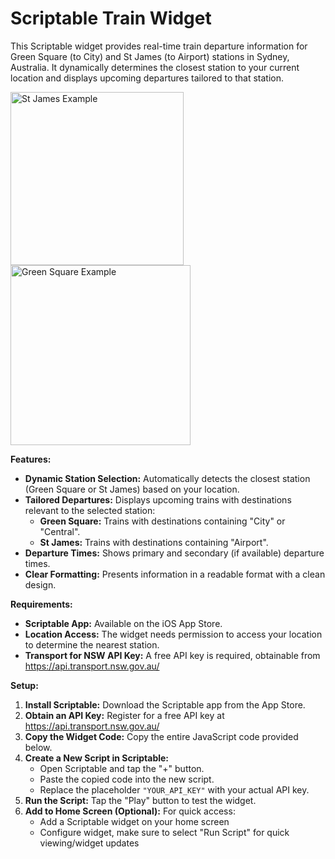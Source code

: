 # Scriptable Train Widget

This Scriptable widget provides real-time train departure information for Green Square (to City) and St James (to Airport) stations in Sydney, Australia. It dynamically determines the closest station to your current location and displays upcoming departures tailored to that station.

<img width="277" alt="St James Example" src="https://github.com/brad-tan/Sydney-Trains-Scriptable-Widgets/assets/105221827/5a1b4d09-2ca1-477f-8c36-1539b27ee5d3">
<img width="288" alt="Green Square Example" src="https://github.com/brad-tan/Sydney-Trains-Scriptable-Widgets/assets/105221827/e2c2aa53-0ed7-4fc3-99d6-7fd95bf5e0ab">



**Features:**

* **Dynamic Station Selection:** Automatically detects the closest station (Green Square or St James) based on your location.
* **Tailored Departures:** Displays upcoming trains with destinations relevant to the selected station:
    * **Green Square:** Trains with destinations containing "City" or  "Central".
    * **St James:** Trains with destinations containing "Airport".
* **Departure Times:**  Shows primary and secondary (if available) departure times.
* **Clear Formatting:**  Presents information in a readable format with a clean design. 

**Requirements:**

* **Scriptable App:**  Available on the iOS App Store.
* **Location Access:**  The widget needs permission to access your location to determine the nearest station.
* **Transport for NSW API Key:**  A free API key is required, obtainable from https://api.transport.nsw.gov.au/ 

**Setup:**

1. **Install Scriptable:** Download the Scriptable app from the App Store.
2. **Obtain an API Key:**  Register for a free API key at https://api.transport.nsw.gov.au/ 
3. **Copy the Widget Code:**  Copy the entire JavaScript code provided below. 
4. **Create a New Script in Scriptable:**  
    * Open Scriptable and tap the "+" button.
    * Paste the copied code into the new script.
    * Replace the placeholder `"YOUR_API_KEY"`  with your actual API key.
5. **Run the Script:** Tap the "Play" button to test the widget.
6. **Add to Home Screen (Optional):**  For quick access:
    * Add a Scriptable widget on your home screen
    * Configure widget, make sure to select "Run Script" for quick viewing/widget updates
